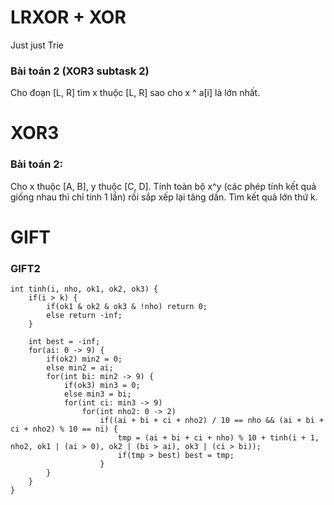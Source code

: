 # LRXOR + XOR
Just just Trie

### Bài toán 2 (XOR3 subtask 2)
Cho đoạn [L, R] tìm x thuộc [L, R] sao cho x ^ a[i] là lớn nhất.

# XOR3

### Bài toán 2:
Cho x thuộc [A, B], y thuộc [C, D]. Tính toàn bộ x^y (các phép tính kết quả giống nhau thì chỉ tính 1 lần) rồi sắp xếp lại tăng dần. Tìm kết quả lớn thứ k.

# GIFT

### GIFT2
```
int tinh(i, nho, ok1, ok2, ok3) {
	if(i > k) {
		if(ok1 & ok2 & ok3 & !nho) return 0;
		else return -inf;
	}
	
	int best = -inf;
	for(ai: 0 -> 9) {
		if(ok2) min2 = 0;
		else min2 = ai;
		for(int bi: min2 -> 9) {
			if(ok3) min3 = 0;
			else min3 = bi;
			for(int ci: min3 -> 9)
				for(int nho2: 0 -> 2)
					if((ai + bi + ci + nho2) / 10 == nho && (ai + bi + ci + nho2) % 10 == ni) {
						tmp = (ai + bi + ci + nho) % 10 + tinh(i + 1, nho2, ok1 | (ai > 0), ok2 | (bi > ai), ok3 | (ci > bi));
						if(tmp > best) best = tmp;
					}
		}
	}
}
```
<!--stackedit_data:
eyJoaXN0b3J5IjpbMTgwNTg5MDc1MCwyMjQzNzQ3OTcsMTIwOD
A0ODI4LDgxNjUzNzYwNSwtMzQxMzY2NDgzLC01MzEzNjU2ODMs
MTcxNzU0MDA5MywzNTgyMzcxOTcsLTE0MjgyNDY2NDAsMTEzND
g1NDE5OCwxNjMwMzQ3NzE0LDEzOTc5NzI4MDQsMTE5NTEzNDAx
MSwxOTE3NzAzMTgwXX0=
-->